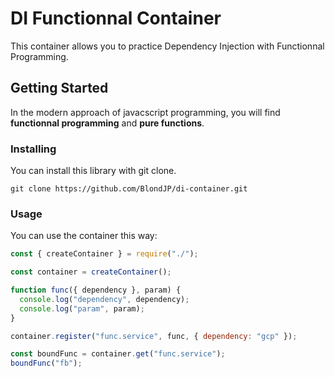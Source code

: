 # DI Functionnal Container

This container allows you to practice Dependency Injection with Functionnal Programming.

## Getting Started

In the modern approach of javacscript programming, you will find <b>functionnal programming</b> and <b>pure functions</b>.

### Installing

You can install this library with git clone.

```
git clone https://github.com/BlondJP/di-container.git
```

### Usage

You can use the container this way:

```js
const { createContainer } = require("./");

const container = createContainer();

function func({ dependency }, param) {
  console.log("dependency", dependency);
  console.log("param", param);
}

container.register("func.service", func, { dependency: "gcp" });

const boundFunc = container.get("func.service");
boundFunc("fb");
```
